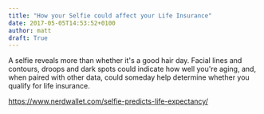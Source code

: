 ```yaml
---
title: "How your Selfie could affect your Life Insurance"
date: 2017-05-05T14:53:52+0100
author: matt
draft: True
---
```

A selfie reveals more than whether it's a good hair day. Facial lines and contours, droops and dark spots could indicate how well you're aging, and, when paired with other data, could someday help determine whether you qualify for life insurance.

[ https://www.nerdwallet.com/selfie-predicts-life-expectancy/ ]( https://www.nerdwallet.com/blog/insurance/selfie-predicts-life-expectancy/ )
